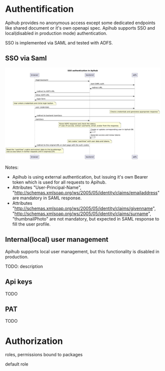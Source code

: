 

# Authentification
Apihub provides no anonymous access except some dedicated endpoints like shared document or it's own openapi spec.
Apihub supports SSO and local(disabled in production mode) authentication.

SSO is implemented via SAML and tested with ADFS.

## SSO via Saml

![SSO auth flow](./sso_flow.png)

Notes:
* Apihub is using external authentication, but issuing it's own Bearer token which is used for all requests to Apihub.
* Attributes "User-Principal-Name", "http://schemas.xmlsoap.org/ws/2005/05/identity/claims/emailaddress" are mandatory in SAML response.
* Attributes "http://schemas.xmlsoap.org/ws/2005/05/identity/claims/givenname", "http://schemas.xmlsoap.org/ws/2005/05/identity/claims/surname", "thumbnailPhoto" are not mandatory, but expected in SAML response to fill the user profile.


## Internal(local) user management
Apihub supports local user management, but this functionality is disabled in production.

TODO: description

## Api keys
TODO

## PAT
TODO

# Authorization


roles, permissions
bound to packages

default role

